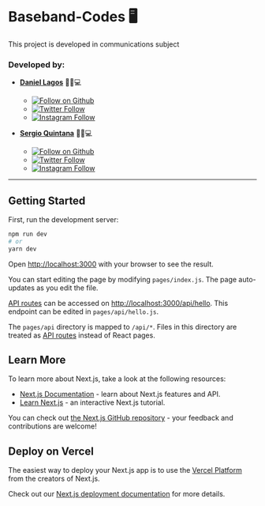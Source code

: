 # Baseband-Codes 🖥

This project is developed in communications subject

### Developed by:

- **[Daniel Lagos](https://github.com/Daniel-Lagos01)** 🧑🏻💻
    - [![Follow on Github](https://img.shields.io/github/followers/daniel-lagos01.svg?style=social&label=Follow)](https://github.com/Daniel-Lagos01)
    - [![Twitter Follow](https://img.shields.io/twitter/follow/Daniel_Lagos01.svg?style=social)](https://twitter.com/Daniel_Lagos01)
    - [![Instagram Follow](https://img.shields.io/static/v1?label=Follow&message=Instagram&color=blue&logo=instagram)](https://www.instagram.com/daniel_lagos01/)

- **[Sergio Quintana](https://github.com/Sergio1599)** 🧑🏻💻
    - [![Follow on Github](https://img.shields.io/github/followers/Sergio1599.svg?style=social&label=Follow)](https://github.com/Sergio1599)
    - [![Twitter Follow](https://img.shields.io/twitter/follow/AlejoQ_15.svg?style=social)](https://twitter.com/AlejoQ_15)
    - [![Instagram Follow](https://img.shields.io/static/v1?label=Follow&message=Instagram&color=blue&logo=instagram)](https://www.instagram.com/s_alejandro_15/)

---

## Getting Started

First, run the development server:

```bash
npm run dev
# or
yarn dev
```

Open [http://localhost:3000](http://localhost:3000) with your browser to see the result.

You can start editing the page by modifying `pages/index.js`. The page auto-updates as you edit the file.

[API routes](https://nextjs.org/docs/api-routes/introduction) can be accessed on [http://localhost:3000/api/hello](http://localhost:3000/api/hello). This endpoint can be edited in `pages/api/hello.js`.

The `pages/api` directory is mapped to `/api/*`. Files in this directory are treated as [API routes](https://nextjs.org/docs/api-routes/introduction) instead of React pages.

## Learn More

To learn more about Next.js, take a look at the following resources:

- [Next.js Documentation](https://nextjs.org/docs) - learn about Next.js features and API.
- [Learn Next.js](https://nextjs.org/learn) - an interactive Next.js tutorial.

You can check out [the Next.js GitHub repository](https://github.com/vercel/next.js/) - your feedback and contributions are welcome!

## Deploy on Vercel

The easiest way to deploy your Next.js app is to use the [Vercel Platform](https://vercel.com/new?utm_medium=default-template&filter=next.js&utm_source=create-next-app&utm_campaign=create-next-app-readme) from the creators of Next.js.

Check out our [Next.js deployment documentation](https://nextjs.org/docs/deployment) for more details.
